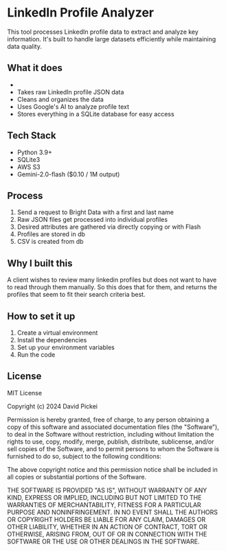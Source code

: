 # LinkedIn Profile Analyzer

This tool processes LinkedIn profile data to extract and analyze key information. It's built to handle large datasets efficiently while maintaining data quality.

## What it does

- 
- Takes raw LinkedIn profile JSON data
- Cleans and organizes the data
- Uses Google's AI to analyze profile text
- Stores everything in a SQLite database for easy access

## Tech Stack

- Python 3.9+
- SQLite3
- AWS S3
- Gemini-2.0-flash ($0.10 / 1M output)

## Process

1. Send a request to Bright Data with a first and last name
2. Raw JSON files get processed into individual profiles
3. Desired attributes are gathered via directly copying or with Flash
4. Profiles are stored in db
5. CSV is created from db

## Why I built this

A client wishes to review many linkedin profiles but does not want to have to read through them manually. So this does that for them, and returns the profiles that seem to fit their search criteria best.

## How to set it up

1. Create a virtual environment
2. Install the dependencies
3. Set up your environment variables
4. Run the code

## License

MIT License

Copyright (c) 2024 David Pickei

Permission is hereby granted, free of charge, to any person obtaining a copy
of this software and associated documentation files (the "Software"), to deal
in the Software without restriction, including without limitation the rights
to use, copy, modify, merge, publish, distribute, sublicense, and/or sell
copies of the Software, and to permit persons to whom the Software is
furnished to do so, subject to the following conditions:

The above copyright notice and this permission notice shall be included in all
copies or substantial portions of the Software.

THE SOFTWARE IS PROVIDED "AS IS", WITHOUT WARRANTY OF ANY KIND, EXPRESS OR
IMPLIED, INCLUDING BUT NOT LIMITED TO THE WARRANTIES OF MERCHANTABILITY,
FITNESS FOR A PARTICULAR PURPOSE AND NONINFRINGEMENT. IN NO EVENT SHALL THE
AUTHORS OR COPYRIGHT HOLDERS BE LIABLE FOR ANY CLAIM, DAMAGES OR OTHER
LIABILITY, WHETHER IN AN ACTION OF CONTRACT, TORT OR OTHERWISE, ARISING FROM,
OUT OF OR IN CONNECTION WITH THE SOFTWARE OR THE USE OR OTHER DEALINGS IN THE
SOFTWARE.